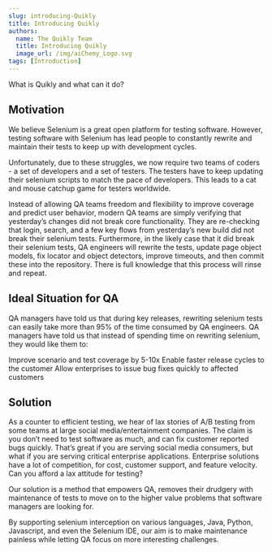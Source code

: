 ```yaml
---
slug: introducing-Quikly
title: Introducing Quikly
authors:
  name: The Quikly Team
  title: Introducing Quikly
  image_url: /img/aiChemy_Logo.svg
tags: [Introduction]
---
```


What is Quikly and what can it do?

<!--truncate-->

## Motivation
We believe Selenium is a great open platform for testing software. However, testing software with Selenium has lead people to constantly rewrite and maintain their tests to keep up with development cycles.

Unfortunately, due to these struggles, we now require two teams of coders - a set of developers and a set of testers. The testers have to keep updating their selenium scripts to match the pace of developers. This leads to a cat and mouse catchup game for testers worldwide.

Instead of allowing QA teams freedom and flexibility to improve coverage and predict user behavior, modern QA teams are simply verifying that yesterday’s changes did not break core functionality. They are re-checking that login, search, and a few key flows from yesterday’s new build did not break their selenium tests. Furthermore, in the likely case that it did break their selenium tests, QA engineers will rewrite the tests, update page object models, fix locator and object detectors, improve timeouts, and then commit these into the repository. There is full knowledge that this process will rinse and repeat.

## Ideal Situation for QA
QA managers have told us that during key releases, rewriting selenium tests can easily take more than 95% of the time consumed by QA engineers. QA managers have told us that instead of spending time on rewriting selenium, they would like them to:

Improve scenario and test coverage by 5-10x
Enable faster release cycles to the customer
Allow enterprises to issue bug fixes quickly to affected customers

## Solution
As a counter to efficient testing, we hear of lax stories of A/B testing from some teams at large social media/entertainment companies. The claim is you don’t need to test software as much, and can fix customer reported bugs quickly. That’s great if you are serving social media consumers, but what if you are serving critical enterprise applications. Enterprise solutions have a lot of competition, for cost, customer support, and feature velocity. Can you afford a lax attitude for testing?

Our solution is a method that empowers QA, removes their drudgery with maintenance of tests to move on to the higher value problems that software managers are looking for.

By supporting selenium interception on various languages, Java, Python, Javascript, and even the Selenium IDE, our aim is to make maintenance painless while letting QA focus on more interesting challenges.